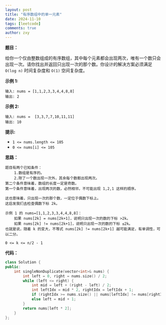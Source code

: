 ```yaml
---
layout: post
title: "有序数组中的单一元素"
date: 2024-11-10
tags: [leetcode]
comments: true
author: zxy
---
```


**题目：**

给你一个仅由整数组成的有序数组，其中每个元素都会出现两次，唯有一个数只会出现一次。请你找出并返回只出现一次的那个数。你设计的解决方案必须满足 `O(log n)` 时间复杂度和 `O(1)` 空间复杂度。

**示例 1:**

```
输入: nums = [1,1,2,3,3,4,4,8,8]
输出: 2
```

**示例 2:**

```
输入: nums =  [3,3,7,7,10,11,11]
输出: 10
```

**提示:**

- `1 <= nums.length <= 105`
- `0 <= nums[i] <= 105`

**思路：**

```
题目有两个已知条件：
	1.数组是有序的。
	2.除了一个数出现一次外，其余每个数都出现两次。
第二个条件意味着，数组的长度一定是奇数。
第一个条件意味着，出现两次的数，必然相邻，不可能出现 1,2,1 这样的顺序。

这也意味着，只出现一次的那个数，一定位于偶数下标上。
这启发我们去检查偶数下标 2k。

示例 1 的 nums=[1,1,2,3,3,4,4,8,8]：
	如果 nums[2k] = nums[2k+1]，说明只出现一次的数的下标 >2k。
	如果 nums[2k] != nums[2k+1]，说明只出现一次的数的下标 ≤2k。
也就是说，随着 k 的变大，不等式 nums[2k] != nums[2k+1] 越可能满足，有单调性，可以二分。

0 <= k <= n/2 - 1
```

**代码：**

```cpp
class Solution {
public:
    int singleNonDuplicate(vector<int>& nums) {
        int left = 0, right = nums.size() / 2;
        while (left <= right) {
            int mid = left + (right - left) / 2;
            int leftIdx = mid * 2, rightIdx = leftIdx + 1;
            if (rightIdx >= nums.size() || nums[leftIdx] != nums[rightIdx]) right = mid - 1;
            else left = mid + 1;
        }
        return nums[left * 2];
    }
};
```



